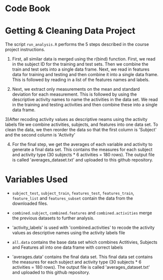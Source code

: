 # Code Book
# Getting & Cleaning Data Project

The script `run_analysis.R` performs the 5 steps described in the course project instructions.

1) First, all similar data is merged using the r(bind) function.  First, we read in the subject ID for the training and test sets. Then we combine the train and test sets into a single data frame.  Next, we read in features data for training and testing and then combine it into a single data frame. This is followed by reading in a list of the features names and labels. 

2) Next, we extract only measurements on the mean and standard deviation for each measurement. This is followed by using the descriptive activity names to name the activities in the data set.  We read in the training and testing activities and then combine these into a single data frame.  

3)After recoding activity values as descriptive neams using the activity labels file we combine activities, subjects, and features into one data set. To clean the data, we then reorder the data so that the first column is 'Subject' and the second column is 'Activity'

4) For the final step, we get the averages of each variable and activity to generate a final data set.  This contains the measures for each subject and activity type (30 subjects * 6 activities = 180 rows).  The output file is called 'averages_dataset.txt' and uploaded to this github repository.


# Variables Used

* `subject_test`, `subject_train`, `features_test`, `features_train`, `feature_list` and `features_subset` contain the data from the downloaded files.

* `combined.subject`, `combined.features` and `combined.activities` merge the previous datasets to further analysis.

* 'activity_labels' is used with 'combined.activities' to recode the activity values as descriptive names using the activity labels file

* `all.data` contains the base data set which combines Actitivies, Subjects and Features all into one data frame with correct labels

* 'averages.data' contains the final data set. This final data set contains the measures for each subject and activity type (30 subjects * 6 activities = 180 rows).  The output file is called 'averages_dataset.txt' and uploaded to this github repository.

